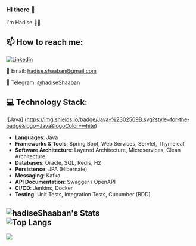 ### Hi there 👋
I'm Hadise 👩‍💻

## 📫 How to reach me:
[![Linkedin](https://img.shields.io/badge/-LinkedIn-black?style=for-the-badge&logo=Linkedin)](https://www.linkedin.com/in/hadiseh-shaaban-a42a95269/)

📧 Email: [hadise.shaaban@gmail.com](mailto:hadise.shaaban@gmail.com)

💬 Telegram: [@hadiseShaaban](https://t.me/hadiseShaaban)


## 💻 Technology Stack:
![Java]
(https://img.shields.io/badge/Java-%2302569B.svg?style=for-the-badge&logo=Java&logoColor=white)

- **Languages**: Java  
- **Frameworks & Tools**: Spring Boot, Web Services, Servlet, Thymeleaf  
- **Software Architecture**: Layered Architecture, Microservices, Clean Architecture  
- **Databases**: Oracle, SQL, Redis, H2  
- **Persistence**: JPA (Hibernate)  
- **Messaging**: Kafka  
- **API Documentation**: Swagger / OpenAPI  
- **CI/CD**: Jenkins, Docker  
- **Testing**: Unit Tests, Integration Tests, Cucumber (BDD)

<!--- **sadjadtalakoob74/sadjadtalakoob74** is a ✨ _special_ ✨ repository because its `README.md` (this file) appears on your GitHub profile.

Here are some ideas to get you started:-->
![hadiseShaaban's Stats](https://github-readme-stats.vercel.app/api?username=hadiseShaaban&theme=outrun&show_icons=true&hide_border=true&count_private=true)
<br>
![Top Langs](https://github-readme-stats.vercel.app/api/top-langs/?username=hadiseShaaban&theme=outrun&hide_border=true&layout=compact)
<br>
---
[![](https://visitcount.itsvg.in/api?id=hadiseShaaban&label=Profile%20Views&color=11&icon=0&pretty=true)](https://visitcount.itsvg.in)

<!--**Here we go**

- 👨🏻‍💻 I’m currently working on Flutter team
- 🎯 I’m recently start Flutte Testing 
- 🌱 In future i will add some Kotlin projects to my repos

- 🤔 I’m looking for help with ...
- 👯 I’m looking to collaborate on ...
- 💬 Ask me about ...
- 😄 Pronouns: ...
- ⚡ Fun fact: ...-->


